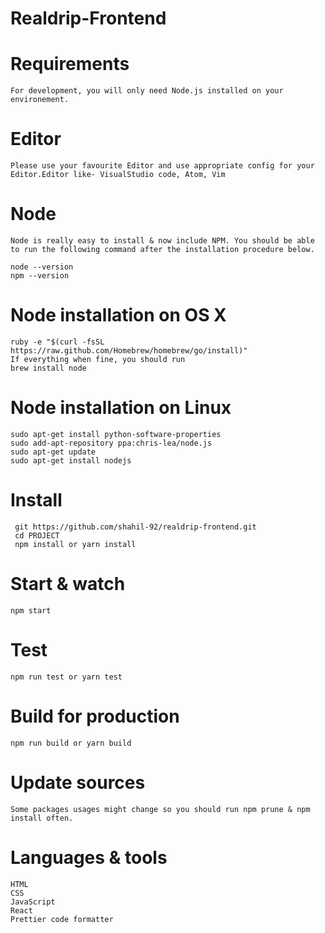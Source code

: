 # Realdrip-Frontend

# Requirements

	For development, you will only need Node.js installed on your environement.

# Editor
	Please use your favourite Editor and use appropriate config for your Editor.Editor like- VisualStudio code, Atom, Vim

# Node
	Node is really easy to install & now include NPM. You should be able to run the following command after the installation procedure below.

 	node --version
 	npm --version

# Node installation on OS X
	ruby -e "$(curl -fsSL https://raw.github.com/Homebrew/homebrew/go/install)"
	If everything when fine, you should run
	brew install node

# Node installation on Linux
	sudo apt-get install python-software-properties
	sudo add-apt-repository ppa:chris-lea/node.js
	sudo apt-get update
	sudo apt-get install nodejs

# Install
	 git https://github.com/shahil-92/realdrip-frontend.git
	 cd PROJECT
	 npm install or yarn install

# Start & watch
	npm start

# Test
	npm run test or yarn test

# Build for production
	npm run build or yarn build

# Update sources
	Some packages usages might change so you should run npm prune & npm install often.

# Languages & tools
    HTML
    CSS
    JavaScript
    React
    Prettier code formatter    
